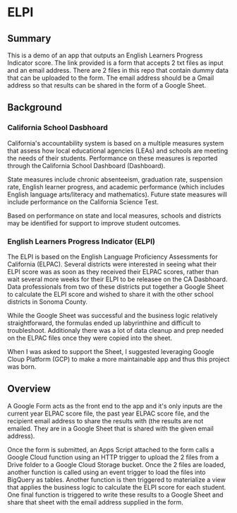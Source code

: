 # ELPI

## Summary
This is a demo of an app that outputs an English Learners Progress Indicator score.  The link provided is a form that accepts 2 txt files as input and an email address.  There are 2 files in this repo that contain dummy data that can be uploaded to the form.  The email address should be a Gmail address so that results can be shared in the form of a Google Sheet.

## Background

### California School Dasbhoard

California's accountability system is based on a multiple measures system that assess how local educational agencies (LEAs) and schools are meeting the needs of their students. Performance on these measures is reported through the California School Dashboard (Dashboard). 

State measures include chronic absenteeism, graduation rate, suspension rate, English learner progress, and academic performance (which includes English language arts/literacy and mathematics). Future state measures will include performance on the California Science Test.

Based on performance on state and local measures, schools and districts may be identified for support to improve student outcomes.

### English Learners Progress Indicator (ELPI)

The ELPI is based on the English Language Proficiency Assessments for California (ELPAC). Several districts were interested in seeing what their ELPI score was as soon as they received their ELPAC scores, rather than wait several more weeks for their ELPI to be releasee on the CA Dasbhoard.  Data professionals from two of these districts put together a Google Sheet to calculate the ELPI score and wished to share it with the other school districts in Sonoma County.

While the Google Sheet was successful and the business logic relatively straightforward, the formulas ended up labyrinthine and difficult to troubleshoot.  Additionaly there was a lot of data cleanup and prep needed on the ELPAC files once they were copied into the sheet.

When I was asked to support the Sheet, I suggested leveraging Google Cloup Platform (GCP) to make a more maintainable app and thus this project was born.

## Overview

A Google Form acts as the front end to the app and it's only inputs are the current year ELPAC score file, the past year ELPAC score file, and the recipient email address to share the results with (the results are not emailed.  They are in a Google Sheet that is shared with the given email address).

Once the form is submitted, an Apps Script attached to the form calls a Google Cloud function using an HTTP trigger to upload the 2 files from a Drive folder to a Google Cloud Storage bucket. Once the 2 files are loaded, another function is called using an event trigger to load the files into BigQuery as tables.  Another function is then triggered to materialize a view that applies the business logic to calculate the ELPI score for each student.  One final function is triggered to write these results to a Google Sheet and share that sheet with the email address supplied in the form. 
